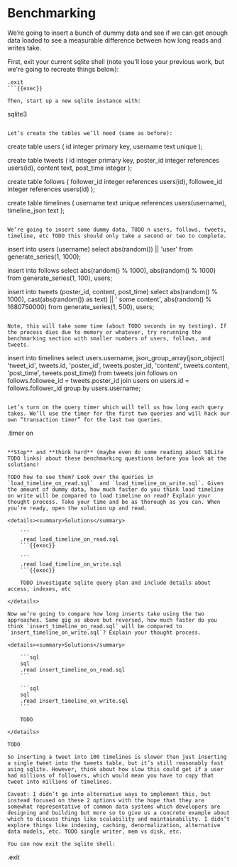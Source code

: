 # Benchmarking

We’re going to insert a bunch of dummy data and see if we can get enough data loaded to see a measurable difference between how long reads and writes take.

First, exit your current sqlite shell (note you'll lose your previous work, but we're going to recreate things below):

```
.exit
```{{exec}}

Then, start up a new sqlite instance with:

```
sqlite3
```{{exec}}

Let’s create the tables we’ll need (same as before):

```
create table users (
  id integer primary key,
  username text unique
);

create table tweets (
  id integer primary key,
  poster_id integer references users(id),
  content text,
  post_time integer
);

create table follows (
  follower_id integer references users(id),
  followee_id integer references users(id)
);

create table timelines (
  username text unique references users(username), 
  timeline_json text
);
```{{exec}}

We’re going to insert some dummy data, TODO n users, follows, tweets, timeline, etc TODO this should only take a second or two to complete.

```
insert into users (username)
select abs(random()) || 'user' from generate_series(1, 1000);

insert into follows
select abs(random() % 1000), abs(random() % 1000) 
from generate_series(1, 100), users;

insert into tweets (poster_id, content, post_time) 
select
  abs(random() % 1000), 
  cast(abs(random()) as text) || ' some content',
  abs(random() % 1680750000)
from generate_series(1, 500), users;
```{{exec}}

Note, this will take some time (about TODO seconds in my testing). If the process dies due to memory or whatever, try rerunning the benchmarking section with smaller numbers of users, follows, and tweets.

```
insert into timelines
select
 users.username,
 json_group_array(json_object(
  'tweet_id', tweets.id, 
  'poster_id', tweets.poster_id, 
  'content', tweets.content, 
  'post_time', tweets.post_time))
from tweets
join follows on follows.followee_id = tweets.poster_id
join users on users.id = follows.follower_id
group by users.username;
```{{exec}}

Let’s turn on the query timer which will tell us how long each query takes. We’ll use the timer for the first two queries and will hack our own “transaction timer” for the last two queries.

```
.timer on
```{{exec}}

**Stop** and **think hard** (maybe even do some reading about SQLite TODO links) about these benchmarking questions before you look at the solutions!

TODO how to see them? Look over the queries in `load_timeline_on_read.sql`  and `load_timeline_on_write.sql`. Given the amount of dummy data, how much faster do you think load timeline on write will be compared to load timeline on read? Explain your thought process. Take your time and be as thorough as you can. When you’re ready, open the solution up and read.

<details><summary>Solutions</summary>
    
    ```
    .read load_timeline_on_read.sql
    ```{{exec}}
    
    ```
    .read load_timeline_on_write.sql
    ```{{exec}}
    
    TODO investigate sqlite query plan and include details about access, indexes, etc

</details>    

Now we’re going to compare how long inserts take using the two approaches. Same gig as above but reversed, how much faster do you think `insert_timeline_on_read.sql` will be compared to `insert_timeline_on_write.sql`? Explain your thought process.

<details><summary>Solutions</summary>
    
    ```sql
    sql
    .read insert_timeline_on_read.sql
    ```
    
    ```sql
    sql
    .read insert_timeline_on_write.sql
    ```
    
    TODO
    
</details>

TODO

So inserting a tweet into 100 timelines is slower than just inserting a single tweet into the tweets table, but it’s still reasonably fast using sqlite. However, think about how slow this could get if a user had millions of followers, which would mean you have to copy that tweet into millions of timelines.

Caveat: I didn’t go into alternative ways to implement this, but instead focused on these 2 options with the hope that they are somewhat representative of common data systems which developers are designing and building but more so to give us a concrete example about which to discuss things like scalability and maintainability. I didn’t explore things like indexing, caching, denormalization, alternative data models, etc. TODO single writer, mem vs disk, etc.

You can now exit the sqlite shell:

```
.exit
```{{exec}}